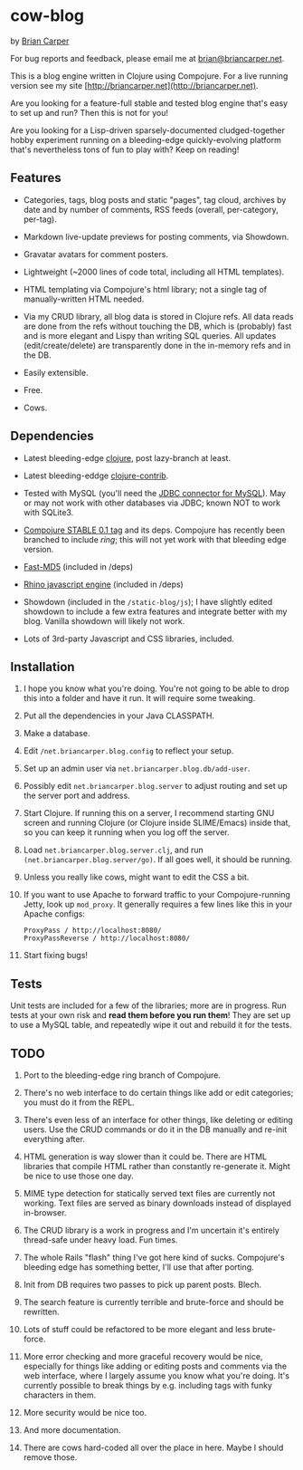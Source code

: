# cow-blog
by [Brian Carper](http://briancarper.net)

For bug reports and feedback, please email me at brian@briancarper.net.

This is a blog engine written in Clojure using Compojure.  For a live running version see my site [http://briancarper.net](http://briancarper.net).

Are you looking for a feature-full stable and tested blog engine that's easy to set up and run?  Then this is not for you!

Are you looking for a Lisp-driven sparsely-documented cludged-together hobby experiment running on a bleeding-edge quickly-evolving platform that's nevertheless tons of fun to play with?  Keep on reading!

## Features

* Categories, tags, blog posts and static "pages", tag cloud, archives by date and by number of comments, RSS feeds (overall, per-category, per-tag).

* Markdown live-update previews for posting comments, via Showdown.

* Gravatar avatars for comment posters.

* Lightweight (~2000 lines of code total, including all HTML templates).

* HTML templating via Compojure's html library; not a single tag of manually-written HTML needed.

* Via my CRUD library, all blog data is stored in Clojure refs.  All data reads are done from the refs without touching the DB, which is (probably) fast and is more elegant and Lispy than writing SQL queries.  All updates (edit/create/delete) are transparently done in the in-memory refs and in the DB.

* Easily extensible.

* Free.

* Cows.

## Dependencies

* Latest bleeding-edge [clojure](http://clojure.org/), post lazy-branch at least.

* Latest bleeding-eddge [clojure-contrib](http://code.google.com/p/clojure-contrib/).

* Tested with MySQL (you'll need the [JDBC connector for MySQL](http://dev.mysql.com/usingmysql/java/)).  May or may not work with other databases via JDBC; known NOT to work with SQLite3.

* [Compojure STABLE 0.1 tag](http://github.com/weavejester/compojure/downloads) and its deps.  Compojure has recently been branched to include *ring*; this will not yet work with that bleeding edge version.

* [Fast-MD5](http://www.twmacinta.com/myjava/fast_md5.php)  (included in /deps)

* [Rhino javascript engine](http://www.mozilla.org/rhino/)  (included in /deps)

* Showdown (included in the `/static-blog/js`); I have slightly edited showdown to include a few extra features and integrate better with my blog.  Vanilla showdown will likely not work.

* Lots of 3rd-party Javascript and CSS libraries, included.

## Installation

1. I hope you know what you're doing.  You're not going to be able to drop this into a folder and have it run.  It will require some tweaking.

2. Put all the dependencies in your Java CLASSPATH.

3. Make a database.

4. Edit `/net.briancarper.blog.config` to reflect your setup.

5. Set up an admin user via `net.briancarper.blog.db/add-user`.

6. Possibly edit `net.briancarper.blog.server` to adjust routing and set up the server port and address.

7. Start Clojure.  If running this on a server, I recommend starting GNU screen and running Clojure (or Clojure inside SLIME/Emacs) inside that, so you can keep it running when you log off the server.

8. Load `net.briancarper.blog.server.clj`, and run `(net.briancarper.blog.server/go)`.  If all goes well, it should be running.

9. Unless you really like cows, might want to edit the CSS a bit.

10. If you want to use Apache to forward traffic to your Compojure-running Jetty, look up `mod_proxy`.  It generally requires a few lines like this in your Apache configs:

        ProxyPass / http://localhost:8080/
        ProxyPassReverse / http://localhost:8080/

11. Start fixing bugs!

        
## Tests

Unit tests are included for a few of the libraries; more are in progress.  Run tests at your own risk and **read them before you run them**!  They are set up to use a MySQL table, and repeatedly wipe it out and rebuild it for the tests.

## TODO

1. Port to the bleeding-edge ring branch of Compojure.

2. There's no web interface to do certain things like add or edit categories; you must do it from the REPL.

3. There's even less of an interface for other things, like deleting or editing users.  Use the CRUD commands or do it in the DB manually and re-init everything after.

4. HTML generation is way slower than it could be.  There are HTML libraries that compile HTML rather than constantly re-generate it.  Might be nice to use those one day.

5. MIME type detection for statically served text files are currently not working.  Text files are served as binary downloads instead of displayed in-browser.

6. The CRUD library is a work in progress and I'm uncertain it's entirely thread-safe under heavy load.  Fun times.

7. The whole Rails "flash" thing I've got here kind of sucks.  Compojure's bleeding edge has something better, I'll use that after porting.

8. Init from DB requires two passes to pick up parent posts.  Blech.

9. The search feature is currently terrible and brute-force and should be rewritten.

10. Lots of stuff could be refactored to be more elegant and less brute-force.

11. More error checking and more graceful recovery would be nice, especially for things like adding or editing posts and comments via the web interface, where I largely assume you know what you're doing.  It's currently possible to break things by e.g. including tags with funky characters in them.

12. More security would be nice too.

13. And more documentation.

14. There are cows hard-coded all over the place in here.  Maybe I should remove those.
